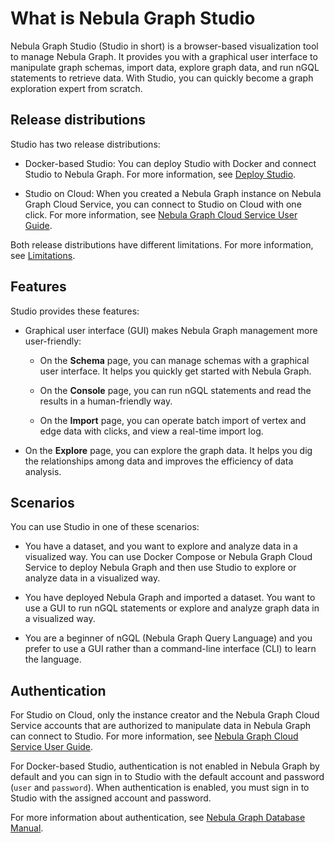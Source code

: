 # What is Nebula Graph Studio

Nebula Graph Studio (Studio in short) is a browser-based visualization tool to manage Nebula Graph. It provides you with a graphical user interface to manipulate graph schemas, import data, explore graph data, and run nGQL statements to retrieve data. With Studio, you can quickly become a graph exploration expert from scratch.

## Release distributions

Studio has two release distributions:

- Docker-based Studio: You can deploy Studio with Docker and connect Studio to Nebula Graph. For more information, see [Deploy Studio](../install-configure/st-ug-deploy.md).

- Studio on Cloud: When you created a Nebula Graph instance on Nebula Graph Cloud Service, you can connect to Studio on Cloud with one click. For more information, see [Nebula Graph Cloud Service User Guide](https://cloud-docs.nebula-cloud.io/en/posts/manage-instances/dbaas-ug-connect-nebulastudio/ "Click to go to Nebula Graph Cloud Service User Guide").

Both release distributions have different limitations. For more information, see [Limitations](st-ug-limitations.md).

## Features

Studio provides these features:

- Graphical user interface (GUI) makes Nebula Graph management more user-friendly:

  - On the **Schema** page, you can manage schemas with a graphical user interface. It helps you quickly get started with Nebula Graph.

  - On the **Console** page, you can run nGQL statements and read the results in a human-friendly way.

  - On the **Import** page, you can operate batch import of vertex and edge data with clicks, and view a real-time import log.

- On the **Explore** page, you can explore the graph data. It helps you dig the relationships among data and improves the efficiency of data analysis.

## Scenarios

You can use Studio in one of these scenarios:

- You have a dataset, and you want to explore and analyze data in a visualized way. You can use Docker Compose or Nebula Graph Cloud Service to deploy Nebula Graph and then use Studio to explore or analyze data in a visualized way.

- You have deployed Nebula Graph and imported a dataset. You want to use a GUI to run nGQL statements or explore and analyze graph data in a visualized way.

- You are a beginner of nGQL (Nebula Graph Query Language) and you prefer to use a GUI rather than a command-line interface (CLI) to learn the language.

## Authentication

For Studio on Cloud, only the instance creator and the Nebula Graph Cloud Service accounts that are authorized to manipulate data in Nebula Graph can connect to Studio. For more information, see [Nebula Graph Cloud Service User Guide](https://cloud-docs.nebula-cloud.io/en/posts/manage-instances/dbaas-ug-connect-nebulastudio/ "Click to go to Nebula Graph Cloud Service User Guide").

For Docker-based Studio, authentication is not enabled in Nebula Graph by default and you can sign in to Studio with the default account and password (`user` and `password`). When authentication is enabled, you must sign in to Studio with the assigned account and password.

For more information about authentication, see [Nebula Graph Database Manual](https://docs.nebula-graph.io/manual-EN/3.build-develop-and-administration/4.account-management-statements/authentication/ "Click to go to Nebula Graph website").
